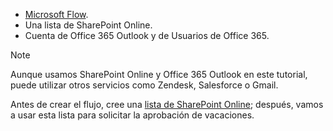 * [Microsoft Flow](https://flow.microsoft.com).
* Una lista de SharePoint Online.
* Cuenta de Office 365 Outlook y de Usuarios de Office 365.

> [!NOTE]
> Aunque usamos SharePoint Online y Office 365 Outlook en este tutorial, puede utilizar otros servicios como Zendesk, Salesforce o Gmail.
> 
> 

Antes de crear el flujo, cree una [lista de SharePoint Online](https://support.office.com/article/Training-Create-and-set-up-a-list-1DDC1F5A-A908-478B-BB6D-608F34B71F94); después, vamos a usar esta lista para solicitar la aprobación de vacaciones.

